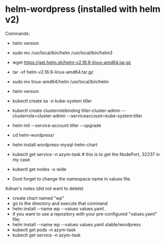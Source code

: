 # helm-wordpress (installed with helm v2)

Commands:
  * helm version
  * sudo mv /usr/local/bin/helm  /usr/local/bin/helm3
  * wget https://get.helm.sh/helm-v2.16.9-linux-amd64.tar.gz
  * tar -xf helm-v2.16.9-linux-amd64.tar.gz
  * sudo mv linux-amd64/helm /usr/local/bin/helm
  * helm version
  * kubectl create sa -n kube-system tiller
  * kubectl create clusterrolebinding tiller-cluster-admin --clusterrole=cluster-admin --serviceaccount=kube-system:tiller
  * helm init --service-account tiller --upgrade
  * cd helm-wordpress/
  * helm install wordpress-mysql-helm-chart
  * kubectl get service -n azym-task # this is to get the NodePort, 32237 in my case
  * kubectl get nodes -o wide
  
* Dont forget to change the namespace name in values file.

Adnan's notes (did not want to delete)
  
  * create chart named "wp"
  * go to the directory and execute that command
  * helm install  --name wp --values values.yaml .
  * if you want to use a repository with your pre-configured "values.yaml" file; 
  * helm install  --name wp --values values.yaml stable/wordpress
  * kubectl get pods -n azym-task
  * kubectl get service -n azym-task
  
  
